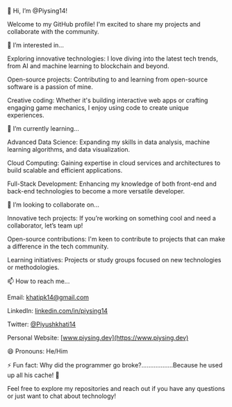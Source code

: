 👋 Hi, I’m @Piysing14! 

  

Welcome to my GitHub profile! I'm excited to share my projects and collaborate with the community. 

  

 👀 I’m interested in... 

Exploring innovative technologies: I love diving into the latest tech trends, from AI and machine learning to blockchain and beyond. 

Open-source projects: Contributing to and learning from open-source software is a passion of mine. 

Creative coding: Whether it's building interactive web apps or crafting engaging game mechanics, I enjoy using code to create unique experiences. 

  

 🌱 I’m currently learning... 

Advanced Data Science: Expanding my skills in data analysis, machine learning algorithms, and data visualization. 

Cloud Computing: Gaining expertise in cloud services and architectures to build scalable and efficient applications. 

Full-Stack Development: Enhancing my knowledge of both front-end and back-end technologies to become a more versatile developer. 

  

 💞️ I’m looking to collaborate on... 

Innovative tech projects: If you’re working on something cool and need a collaborator, let’s team up! 

Open-source contributions: I'm keen to contribute to projects that can make a difference in the tech community. 

Learning initiatives: Projects or study groups focused on new technologies or methodologies. 

  

 📫 How to reach me... 

Email: [khatipk14@gmail.com](mailto:piyushkhati.dev@gmail.com) 

LinkedIn: [linkedin.com/in/piysing14](https://linkedin.com/in/piysing14) 

Twitter: [@Piyushkhati14](https://twitter.com/Piyushkhati14) 

Personal Website: [www.piysing.dev](https://www.piysing.dev)

  

 😄 Pronouns: He/Him 

  

 ⚡ Fun fact: Why did the programmer go broke?..................Because he used up all his cache! 💸

  

Feel free to explore my repositories and reach out if you have any questions or just want to chat about technology! 
